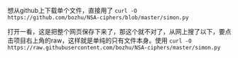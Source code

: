 想从github上下载单个文件，直接用了 `curl -O https://github.com/bozhu/NSA-ciphers/blob/master/simon.py`

打开一看，这是把整个网页保存下来了，那这个就不对了，从网上搜了以下，要点击项目右上角的raw，这样就是单纯的只有文件本身。使用 `curl -O https://raw.githubusercontent.com/bozhu/NSA-ciphers/master/simon.py`